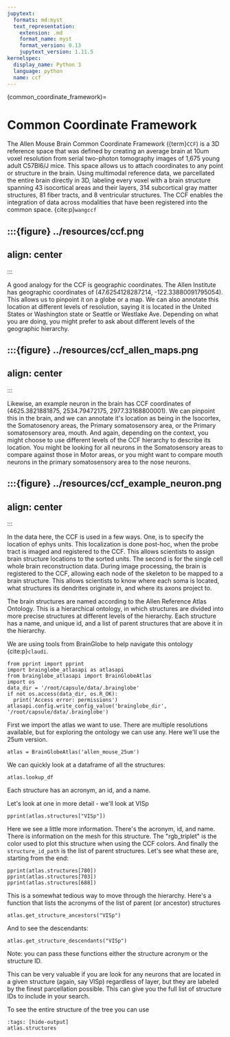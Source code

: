```yaml
---
jupytext:
  formats: md:myst
  text_representation:
    extension: .md
    format_name: myst
    format_version: 0.13
    jupytext_version: 1.11.5
kernelspec:
  display_name: Python 3
  language: python
  name: ccf
---
```


(common_coordinate_framework)=
# Common Coordinate Framework

The Allen Mouse Brain Common Coordinate Framework ({term}`CCF`) is a 3D reference space that was defined by creating an average brain at 10um voxel resolution from serial two-photon tomography images of 1,675 young adult C57Bl6/J mice. This space allows us to attach coordinates to any point or structure in the brain. Using multimodal reference data, we parcellated the entire brain directly in 3D, labeling every voxel with a brain structure spanning 43 isocortical areas and their layers, 314 subcortical gray matter structures, 81 fiber tracts, and 8 ventricular structures. The CCF enables the integration of data across modalities that have been registered into the common space. {cite:p}`wangccf`

:::{figure} ../resources/ccf.png
---
align: center
---
:::

A good analogy for the CCF is geographic coordinates. The Allen Institute has geographic coordinates of (47.6254128287214, -122.33880091795054). This allows us to pinpoint it on a globe or a map. We can also annotate this location at different levels of resolution, saying it is located in the United States or Washington state or Seattle or Westlake Ave. Depending on what you are doing, you might prefer to ask about different levels of the geographic hierarchy. 

:::{figure} ../resources/ccf_allen_maps.png
---
align: center
---
:::

Likewise, an example neuron in the brain has CCF coordinates of (4625.3821881875, 2534.79472175, 2977.33168800001). We can pinpoint this in the brain, and we can annotate it's location as being in the Isocortex, the Somatosenory areas, the Primary somatosensory area, or the Primary somatosensory area, mouth. And again, depending on the context, you might choose to use different levels of the CCF hierarchy to describe its location. You might be looking for all neurons in the Somatosensory areas to compare against those in Motor areas, or you might want to compare mouth neurons in the primary somatosensory area to the nose neurons.

:::{figure} ../resources/ccf_example_neuron.png
---
align: center
---
:::


In the data here, the CCF is used in a few ways. One, is to specify the location of ephys units. This localization is done post-hoc, when the probe tract is imaged and registered to the CCF. This allows scientists to assign brain structure locations to the sorted units.
The second is for the single cell whole brain reconstruction data. During image processing, the brain is registered to the CCF, allowing each node of the skeleton to be mapped to a brain structure. This allows scientists to know where each soma is located, what structures its dendrites originate in, and where its axons project to. 

The brain structures are named according to the Allen Reference Atlas Ontology. This is a hierarchical ontology, in which structures are divided into more precise structures at different levels of the hierarchy. Each structure has a name, and unique id, and a list of parent structures that are above it in the hierarchy. 

We are using tools from BrainGlobe to help navigate this ontology {cite:p}`claudi`. 

```{code-cell} ipython3
from pprint import pprint
import brainglobe_atlasapi as atlasapi
from brainglobe_atlasapi import BrainGlobeAtlas
import os
data_dir = '/root/capsule/data/.brainglobe'
if not os.access(data_dir, os.R_OK):
  print('Access error: permissions')
atlasapi.config.write_config_value('brainglobe_dir', '/root/capsule/data/.brainglobe')
```

First we import the atlas we want to use. There are multiple resolutions available, but for exploring the ontology we can use any. Here we'll use the 25um version.

```{code-cell} ipython3
atlas = BrainGlobeAtlas('allen_mouse_25um')
```

We can quickly look at a dataframe of all the structures:

```{code-cell} ipython3
atlas.lookup_df
```

Each structure has an acronym, an id, and a name. 

Let's look at one in more detail - we'll look at VISp

```{code-cell} ipython3
pprint(atlas.structures["VISp"])
```

Here we see a little more information. There's the acronym, id, and name. There is information on the mesh for this structure. The "rgb_triplet" is the color used to plot this structure when using the CCF colors. And finally the `structure_id_path` is the list of parent structures. Let's see what these are, starting from the end:

```{code-cell} ipython3
pprint(atlas.structures[780])
pprint(atlas.structures[703])
pprint(atlas.structures[688])
```

This is a somewhat tedious way to move through the hierarchy. Here's a function that lists the acronyms of the list of parent (or ancestor) structures

```{code-cell} ipython3
atlas.get_structure_ancestors("VISp")
```

And to see the descendants:

```{code-cell} ipython3
atlas.get_structure_descendants("VISp")
```

Note: you can pass these functions either the structure acronym or the structure ID. 

This can be very valuable if you are look for any neurons that are located in a given structure (again, say VISp) regardless of layer, but they are labeled by the finest parcellation possible. This can give you the full list of structure IDs to include in your search. 

To see the entire structure of the tree you can use

```{code-cell} ipython3
:tags: [hide-output]
atlas.structures
```